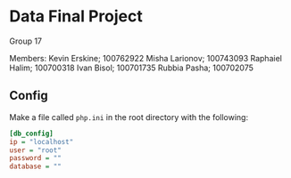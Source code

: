 # Data Final Project
Group 17

Members:
Kevin Erskine; 100762922
Misha Larionov; 100743093
Raphaiel Halim; 100700318
Ivan Bisol; 100701735
Rubbia Pasha; 100702075



## Config

Make a file called `php.ini` in the root directory with the following:

```ini
[db_config]
ip = "localhost"
user = "root"
password = ""
database = ""
```

